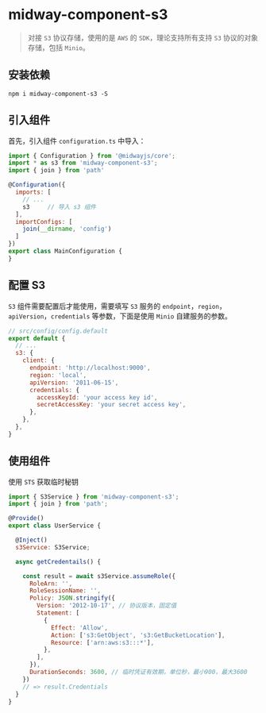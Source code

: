 # midway-component-s3

> 对接 `S3` 协议存储，使用的是 `AWS` 的 `SDK`，理论支持所有支持 `S3` 协议的对象存储，包括 `Minio`。

## 安装依赖

`npm i midway-component-s3 -S`

## 引入组件

首先，引入组件 `configuration.ts` 中导入：

```javascript
import { Configuration } from '@midwayjs/core';
import * as s3 from 'midway-component-s3';
import { join } from 'path'

@Configuration({
  imports: [
    // ...
    s3     // 导入 s3 组件
  ],
  importConfigs: [
    join(__dirname, 'config')
  ]
})
export class MainConfiguration {
}
```

## 配置 S3

`S3` 组件需要配置后才能使用，需要填写 `S3` 服务的 `endpoint`，`region`，`apiVersion`，`credentials` 等参数，下面是使用 `Minio` 自建服务的参数。

```javascript
// src/config/config.default
export default {
  // ...
  s3: {
    client: {
      endpoint: 'http://localhost:9000',
      region: 'local',
      apiVersion: '2011-06-15',
      credentials: {
        accessKeyId: 'your access key id',
        secretAccessKey: 'your secret access key',
      },
    },
  },
}
```

## 使用组件

使用 `STS` 获取临时秘钥

```javascript
import { S3Service } from 'midway-component-s3';
import { join } from 'path';

@Provide()
export class UserService {

  @Inject()
  s3Service: S3Service;

  async getCredentails() {

    const result = await s3Service.assumeRole({
      RoleArn: '',
      RoleSessionName: '',
      Policy: JSON.stringify({
        Version: '2012-10-17', // 协议版本，固定值
        Statement: [
          {
            Effect: 'Allow',
            Action: ['s3:GetObject', 's3:GetBucketLocation'],
            Resource: ['arn:aws:s3:::*'],
          },
        ],
      }),
      DurationSeconds: 3600, // 临时凭证有效期，单位秒，最小900，最大3600
    })
    // => result.Credentials
  }
}
```
